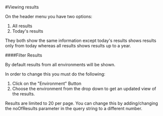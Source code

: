 #Viewing results

On the header menu you have two options:

 1. All results
 2. Today's results

They both show the same information except today's results shows results only from today whereas all results shows results up to a year.

####Filter Results

By default results from all environments will be shown. 

In order to change this you must do the following:

 1. Click on the "Environment" Button
 2. Choose the environment from the drop down to get an updated view of the results.

Results are limited to 20 per page. You can change this by adding/changing the noOfResults parameter in the query string to a different number. 

